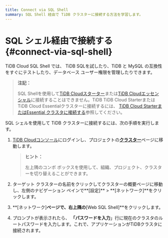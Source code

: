 ```yaml
---
title: Connect via SQL Shell
summary: SQL Shell 経由で TiDB クラスターに接続する方法を学習します。
---
```


# SQL シェル経由で接続する {#connect-via-sql-shell}

TiDB Cloud SQL Shell では、 TiDB SQLを試したり、TiDB と MySQL の互換性をすぐにテストしたり、データベース ユーザー権限を管理したりできます。

> **注記：**
>
> SQL Shellを使用して[TiDB Cloudスターター](/tidb-cloud/select-cluster-tier.md#tidb-cloud-serverless)または[TiDB Cloudエッセンシャル](/tidb-cloud/select-cluster-tier.md#essential)に接続することはできません。TiDB TiDB Cloud StarterまたはTiDB Cloud Essentialクラスターに接続するには、 [TiDB Cloud StarterまたはEssential クラスタに接続する](/tidb-cloud/connect-to-tidb-cluster-serverless.md)参照してください。

SQL シェルを使用して TiDB クラスターに接続するには、次の手順を実行します。

1.  [TiDB Cloudコンソール](https://tidbcloud.com/)にログインし、プロジェクトの[**クラスター**](https://tidbcloud.com/project/clusters)ページに移動します。

    > **ヒント：**
    >
    > 左上隅のコンボ ボックスを使用して、組織、プロジェクト、クラスターを切り替えることができます。

2.  ターゲット クラスターの名前をクリックしてクラスターの概要ページに移動し、左側のナビゲーション ペインで**[設定]** &gt; **[ネットワーク]**をクリックします。

3.  **[ネットワーク]**ページで、右上隅の**[Web SQL Shell]**をクリックします。

4.  プロンプトが表示されたら、 **「パスワードを入力**」行に現在のクラスタのルートパスワードを入力します。これで、アプリケーションがTiDBクラスタに接続されます。
